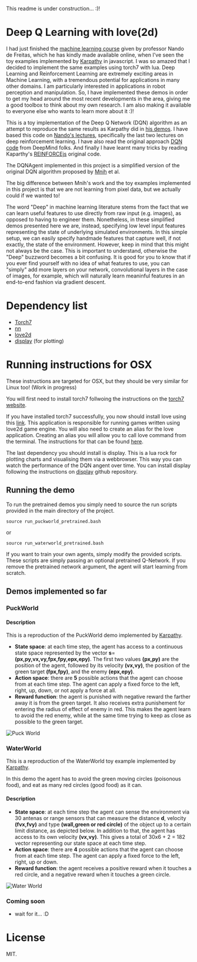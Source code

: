 
This readme is under construction... :)!

# Deep Q Learning with love(2d)

I had just finished the [machine learning course][9] given by professor Nando de Freitas, which he has kindly made available online, when I've seen the toy examples implemented by [Karpathy][1] in javascript. I was so amazed that I decided to implement the same examples using torch7 with lua.
Deep Learning and Reinforcement Learning are extremely exciting areas in Machine Learning, with a tremendous potential for applications in many other domains. I am particularly interested in applications in robot perception and manipulation. So, I have implemented these demos in order to get my head around the most recent developments in the area, giving me a good toolbox to think about my own research. I am also making it available to everyone else who wants to learn more about it :)!

This is a toy implementation of the Deep Q Network (DQN) algorithm as an attempt to reproduce the same results as Karpathy did in [his demos][1]. I have based this code on [Nando's lectures][9], specifically the last two lectures on deep reinforcement learning. I have also read the original approach [DQN code][10] from DeepMind folks. And finally I have learnt many tricks by reading Kaparthy's [REINFORCEjs][11] original code.

The DQNAgent implemented in this project is a simplified version of the original DQN algorithm proposed by [Mnih][8] et al.

The big difference between Mnih's work and the toy examples implemented in this project is that we are not learning from pixel data, but we actually could if we wanted to!

The word "Deep" in machine learning literature stems from the fact that we can learn useful features to use directly from raw input (e.g. images), as opposed to having to engineer them. Nonetheless, in these simplified demos presented here we are, instead, specifying low level input features representing the state of underlying simulated environments. In this simple setup, we can easily specify handmade features that capture well, if not exactly, the state of the environment. However, keep in mind that this might not always be the case. 
This is important to understand, otherwise the "Deep" buzzword becomes a bit confusing. It is good for you to know that if you ever find yourself with no idea of what features to use, you can "simply" add more layers on your network, convolutional layers in the case of images, for example, which will naturally learn meaninful features in an end-to-end fashion via gradient descent.

# Dependency list

* [Torch7][2]
* [nn][3]
* [love2d][4]
* [display][5] (for plotting)

[1]: http://cs.stanford.edu/people/karpathy/reinforcejs/index.html
[2]: http://torch.ch
[3]: https://github.com/torch/nn
[4]: https://love2d.org/wiki/Main_Page
[5]: https://github.com/szym/display
[6]: https://love2d.org/wiki/Game_Distribution#Creating_a_MacOS_X_App
[7]: https://love2d.org/wiki/Getting_Started
[8]: https://www.cs.toronto.edu/%7Evmnih/docs/dqn.pdf
[9]: https://www.cs.ox.ac.uk/people/nando.defreitas/machinelearning/
[10]: https://github.com/kuz/DeepMind-Atari-Deep-Q-Learner
[11]: https://github.com/karpathy/reinforcejs

# Running instructions for OSX

These instructions are targeted for OSX, but they should be very similar for Linux too! (Work in progress)

You will first need to install torch7 follwoing the instructions on the [torch7 website][2].

If you have installed torch7 successfully, you now should install love using this [link][6]. This application is responsible for running games written using love2d game engine. You will also need to create an alias for the love application. Creating an alias you will allow you to call love command from the terminal. The instructions for that can be found [here][7].

The last dependency you should install is display. This is a lua rock for plotting charts and visualising them via a webbrowser. This way you can watch the performance of the DQN angent over time. You can install display following the instructions on [display][5] github repository.


## Running the demo

To run the pretrained demos you simply need to source the run scripts provided in the main directory of the project. 

```
source run_puckworld_pretrained.bash
```

or

```
source run_waterworld_pretrained.bash
```

If you want to train your own agents, simply modify the provided scripts. These scripts are simply passing an optional pretrained Q-Network. If you remove the pretrained network argument, the agent will start learning from scratch.


## Demos implemented so far

### PuckWorld

#### Description

This is a reproduction of the PuckWorld demo implemented by [Karpathy][1].

* **State space**: at each time step, the agent has access to a continuous state space represented by the vector **s**=**(px,py,vx,vy,fpx,fpy,epx,epy)**. The first two values **(px,py)** are the position of the agent, followed by its velocity **(vx,vy)**, the position of the green target **(fpx,fpy)**, and the enemy **(epx,epy)**.
* **Action space**: there are **5** possible actions that the agent can choose from at each time step. The agent can apply a fixed force to the left, right, up, down, or not apply a force at all.
* **Reward function**: the agent is punished with negative reward the farther away it is from the green target. It also receives extra punishement for entering the radius of effect of enemy in red. This makes the agent learn to avoid the red enemy, while at the same time trying to keep as close as possible to the green target.


![Puck World](https://github.com/eaa3/DeepQLearning/raw/master/gifs/puckworld.gif)

### WaterWorld

This is a reproduction of the WaterWorld toy example implemented by [Karpathy][1].

In this demo the agent has to avoid the green moving circles (poisonous food), and eat as many red circles (good food) as it can.

#### Description

* **State space**: at each time step the agent can sense the environment via 30 antenas or range sensors that can measure the distance **d**, velocity **(fvx,fvy)** and type **(wall,green or red circle)** of the object up to a certain limit distance, as depicted below. In addition to that, the agent has access to its own velocity **(vx,vy)**. This gives a total of 30x6 + 2 = 182 vector representing our state space at each time step.
* **Action space**: there are **4** possible actions that the agent can choose from at each time step. The agent can apply a fixed force to the left, right, up or down.
* **Reward function**: the agent receives a positive reward when it touches a red circle, and a negative reward when it touches a green circle.

![Water World](https://github.com/eaa3/DeepQLearning/raw/master/gifs/waterworld.gif)


### Coming soon

* wait for it... :D

# License

MIT.
